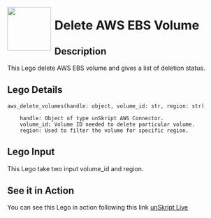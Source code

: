 [<img align="left" src="https://unskript.com/assets/favicon.png" width="100" height="100" style="padding-right: 5px">](https://unskript.com/assets/favicon.png) 
<h1>Delete AWS EBS Volume </h1>

## Description
This Lego delete AWS EBS volume and gives a list of deletion status.


## Lego Details

    aws_delete_volumes(handle: object, volume_id: str, region: str)

        handle: Object of type unSkript AWS Connector.
        volume_id: Volume ID needed to delete particular volume.
        region: Used to filter the volume for specific region.

## Lego Input
This Lego take two input volume_id and region.

## See it in Action

You can see this Lego in action following this link [unSkript Live](https://unskript.com)
